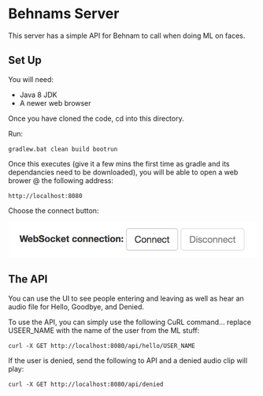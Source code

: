 # Behnams Server

This server has a simple API for Behnam to call when doing ML on faces. 

## Set Up

You will need:

* Java 8 JDK
* A newer web browser

Once you have cloned the code, cd into this directory.

Run:

```
gradlew.bat clean build bootrun
```

Once this executes (give it a few mins the first time as gradle and its dependancies need to be downloaded), you will be able to open a web brower @ the following address:

```
http://localhost:8080
```

Choose the connect button:



![Alt](/ConnectButton.png "Connect Button")

## The API

You can use the UI to see people entering and leaving as well as hear an audio file for Hello, Goodbye, and Denied.

To use the API, you can simply use the following CuRL command... replace USEER_NAME with the name of the user from the ML stuff:

```
curl -X GET http://localhost:8080/api/hello/USER_NAME
```

If the user is denied, send the following to API and a denied audio clip will play:

```
curl -X GET http://localhost:8080/api/denied
```